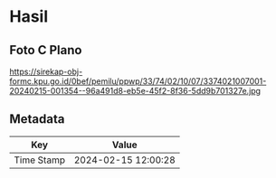 # Hasil

## Foto C Plano

https://sirekap-obj-formc.kpu.go.id/0bef/pemilu/ppwp/33/74/02/10/07/3374021007001-20240215-001354--96a491d8-eb5e-45f2-8f36-5dd9b701327e.jpg


## Metadata

| Key        | Value               |
| ---------- | ------------------- |
| Time Stamp | 2024-02-15 12:00:28 |



